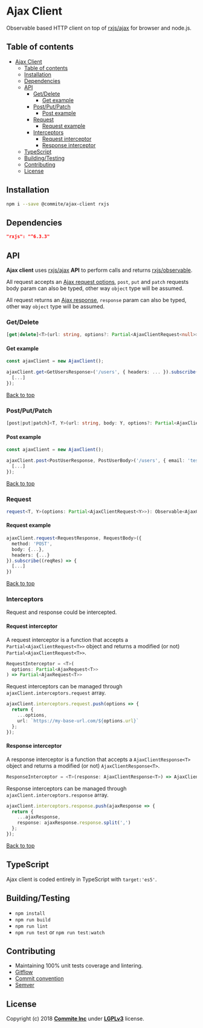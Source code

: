 # Ajax Client

Observable based HTTP client on top of [rxjs/ajax](https://rxjs-dev.firebaseapp.com/api/ajax/ajax) for browser and node.js.

## Table of contents

- [Ajax Client](#ajax-client)
  - [Table of contents](#table-of-contents)
  - [Installation](#installation)
  - [Dependencies](#dependencies)
  - [API](#api)
    - [Get/Delete](#getdelete)
      - [Get example](#get-example)
    - [Post/Put/Patch](#postputpatch)
      - [Post example](#post-example)
    - [Request](#request)
      - [Request example](#request-example)
    - [Interceptors](#interceptors)
      - [Request interceptor](#request-interceptor)
      - [Response interceptor](#response-interceptor)
  - [TypeScript](#typescript)
  - [Building/Testing](#buildingtesting)
  - [Contributing](#contributing)
  - [License](#license)

## Installation

```bash
npm i --save @commite/ajax-client rxjs
```

## Dependencies

```json
"rxjs": "^6.3.3"
```

## API

**Ajax client** uses [rxjs/ajax](https://rxjs-dev.firebaseapp.com/api/ajax/ajax) **API** to perform calls and returns [rxjs/observable](https://rxjs-dev.firebaseapp.com/guide/observable).

All request accepts an [Ajax request options](https://rxjs-dev.firebaseapp.com/api/ajax/AjaxRequest), `post`, `put` and `patch` requests body param can also be typed, other way `object` type will be assumed.

All request returns an [Ajax response](https://rxjs-dev.firebaseapp.com/api/ajax/AjaxResponse), `response` param can also be typed, other way `object` type will be assumed.

### Get/Delete

```ts
[get|delete]<T>(url: string, options?: Partial<AjaxClientRequest<null>>): Observable<AjaxClientResponse<T>>
```

#### Get example

```ts
const ajaxClient = new AjaxClient();

ajaxClient.get<GetUsersResponse>('/users', { headers: ... }).subscribe((userRes) => {
  [...]
});
```

[Back to top](#table-of-contents)

### Post/Put/Patch

```ts
[post|put|patch]<T, Y>(url: string, body: Y, options?: Partial<AjaxClientRequest<Y>): Observable<AjaxClientResponse<T>>
```

#### Post example

```ts
const ajaxClient = new AjaxClient();

ajaxClient.post<PostUserResponse, PostUserBody>('/users', { email: 'test@test.com'}, { headers: ... }).subscribe((userRes) => {
  [...]
});

```

[Back to top](#table-of-contents)

### Request

```ts
request<T, Y>(options: Partial<AjaxClientRequest<Y>>): Observable<AjaxClientResponse<T>>
```

#### Request example

```ts
ajaxClient.request<RequestResponse, RequestBody>({
  method: 'POST',
  body: {...},
  headers: {...}
}).subscribe((reqRes) => {
  [...]
})
```

[Back to top](#table-of-contents)

### Interceptors

Request and response could be intercepted.

#### Request interceptor

A request interceptor is a function that accepts a `Partial<AjaxClientRequest<T>>` object and returns a modified (or not) `Partial<AjaxClientRequest<T>>`.

```ts
RequestInterceptor = <T>(
  options: Partial<AjaxRequest<T>>
) => Partial<AjaxRequest<T>>
```

Request interceptors can be managed through `ajaxClient.interceptors.request` array.

```ts
ajaxClient.interceptors.request.push(options => {
  return {
    ...options,
    url: `https://my-base-url.com/${options.url}`
  };
});
```

#### Response interceptor

A response interceptor is a function that accepts a `AjaxClientResponse<T>` object and returns a modified (or not) `AjaxClientResponse<T>`.

```ts
ResponseInterceptor = <T>(response: AjaxClientResponse<T>) => AjaxClientResponse<T>;
```

Response interceptors can be managed through `ajaxClient.interceptors.response` array.

```ts
ajaxClient.interceptors.response.push(ajaxResponse => {
  return {
    ...ajaxResponse,
    response: ajaxResponse.response.split(',')
  };
});
```

[Back to top](#table-of-contents)

## TypeScript

Ajax client is coded entirely in TypeScript with `target:'es5'`.

## Building/Testing

- `npm install`
- `npm run build`
- `npm run lint`
- `npm run test` or `npm run test:watch`

## Contributing

- Maintaining 100% unit tests coverage and lintering.
- [Gitflow](https://es.atlassian.com/git/tutorials/comparing-workflows/gitflow-workflow)
- [Commit convention](https://karma-runner.github.io/3.0/dev/git-commit-msg.html)
- [Semver](https://semver.org/spec/v2.0.0.html)

## License

Copyright (c) 2018 **[Commite Inc](https://commite.co/)** under **[LGPLv3](https://choosealicense.com/licenses/lgpl-3.0/)** license.
